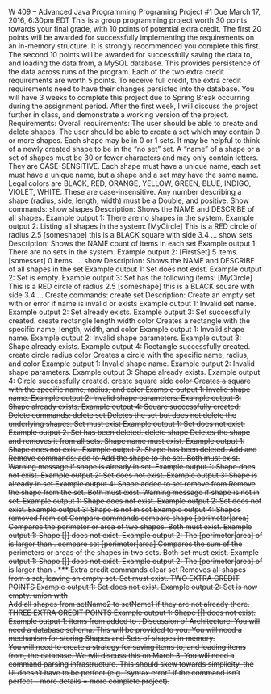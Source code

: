 W 409 – Advanced Java Programming
Programing Project #1
Due March 17, 2016, 6:30pm EDT
This is a group programming project worth 30 points towards your final grade, with 10 points of potential extra credit.
The first 20 points will be awarded for successfully implementing the requirements on an in-memory structure.  It is strongly recommended you complete this first.
The second 10 points will be awarded for successfully saving the data to, and loading the data from, a MySQL database.  This provides persistence of the data across runs of the program.
Each of the two extra credit requirements are worth 5 points.  To receive full credit, the extra credit requirements need to have their changes persisted into the database.
You will have 3 weeks to complete this project due to Spring Break occurring during the assignment period.  After the first week, I will discuss the project further in class, and demonstrate a working version of the project.
Requirements:
Overall requirements:
The user should be able to create and delete shapes.
The user should be able to create a set which may contain 0 or more shapes.
Each shape may be in 0 or 1 sets.  It may be helpful to think of a newly created shape to be in the “no set” set.
A “name” of a shape or a set of shapes must be 30 or fewer characters and may only contain letters.  They are CASE-SENSITIVE.  Each shape must have a unique name, each set must have a unique name, but a shape and a set may have the same name.
Legal colors are BLACK, RED, ORANGE, YELLOW, GREEN, BLUE, INDIGO, VIOLET, WHITE.  These are case-insensitive.
Any number describing a shape (radius, side, length, width) must be a Double, and positive.
Show commands:
show shapes
Description: Shows the NAME and DESCRIBE of all shapes.
Example output 1:
There are no shapes in the system.
Example output 2:
Listing all shapes in the system:
[MyCircle] This is a RED circle of radius 2.5
[someshape] this is a BLACK square with side 3.4
…
show sets
Description: Shows the NAME count of items in each set
Example output 1:
There are no sets in the system.
Example output 2:
[FirstSet] 5 items.
[somesset] 0 items.
…
show <setName>
Description: Shows the NAME and DESCRIBE of all shapes in the set
Example output 1:
Set <setName> does not exist.
Example output 2:
Set <setName> is empty.
Example output 3:
Set <setName> has the following items: 
[MyCircle] This is a RED circle of radius 2.5
[someshape] this is a BLACK square with side 3.4
…
Create commands:
create set <setName>
Description: Create an empty set with <setName> or error if name is invalid or exists
Example output 1:
Invalid set name.
Example output 2:
Set <setName> already exists.
Example output 3:
Set <setName> successfully created.
create rectangle <shapeName> length <l> width <w> color <c>
Creates a rectangle with the specific name, length, width, and color
Example output 1:
Invalid shape name.
Example output 2:
Invalid shape parameters.
Example output 3:
Shape <shapeName> already exists.
Example output 4:
Rectangle <shapeName> successfully created.
create circle <shapeName> radius <r> color <c> 
Creates a circle with the specific name, radius, and color
Example output 1:
Invalid shape name.
Example output 2:
Invalid shape parameters.
Example output 3:
Shape <shapeName> already exists.
Example output 4:
Circle <shapeName> successfully created.
create square <shapeName> side <s> color <c>
Creates a square with the specific name, radius, and color
Example output 1:
Invalid shape name.
Example output 2:
Invalid shape parameters.
Example output 3:
Shape <shapeName> already exists.
Example output 4:
Square <shapeName> successfully created.
Delete commands:
delete set <setName>
Deletes the set but does not delete the underlying shapes.  Set must exist
Example output 1:
Set <setName> does not exist.
Example output 2:
Set <setName> has been deleted.
delete shape <shapeName>
Deletes the shape and removes it from all sets.  Shape name must exist.
Example output 1:
Shape <shapeName> does not exist.
Example output 2:
Shape <shapeName> has been deleted.
Add and Remove commands:
add <shapeName> to <setName>
Add the shape to the set.  Both must exist.  Warning message if shape is already in set.
Example output 1:
Shape <shapeName> does not exist.
Example output 2:
Set <setName> does not exist.
Example output 3:
Shape <shapeName> is already in set <setName>
Example output 4:
Shape <shapeName> added to set <setName>
remove <shapeName> from <setName>
Remove the shape from the set.  Both must exist.  Warning message if shape is not in set.
Example output 1:
Shape <shapeName> does not exist.
Example output 2:
Set <setName> does not exist.
Example output 3:
Shape <shapeName> is not in set <setName>
Example output 4:
Shapes <shapeName> removed from set <setName>
Compare commands
compare shape [perimeter|area] <shapeName1> <shapeName2>
Compares the perimeter or area of two shapes.  Both must exist.
Example output 1:
Shape [<shape1Name>|<shape2Name>] does not exist.
Example output 2:
The [perimeter|area] of <biggerShape> is <amt> larger than <smallerShape>.
compare set [perimeter|area] <setName1> <setName2>
Compares the sum of the perimeters or areas of the shapes in two sets.  Both set must exist.
Example output 1:
Shape [<setName>|<set2Name>] does not exist.
Example output 2:
The [perimeter|area] of <biggerSet> is <amt> larger than <smallerSet>.
*** Extra credit commands
clear set <setName>
Removes all shapes from a set, leaving an empty set.  Set must exist.
TWO EXTRA CREDIT POINTS
Example output 1:
Set <setName> does not exist.
Example output 2:
Set <setName> is now empty.
union <setName1> with <setName2>	
Add all shapes from setName2 to setName1 if they are not already there.  
THREE EXTRA CREDIT POINTS
Example output 1:
Shape [<set1Name>|<set2Name>] does not exist.
Example output 1:
<count> items from <set2Name> added to <set1Name>.
Discussion of Architecture:
You will need a database schema.  This will be provided to you.
You will need a mechanism for storing Shapes and Sets of shapes in memory.  
You will need to create a strategy for saving items to, and loading items from, the database.  We will discuss this on March 3.
You will need a command parsing infrastructure.  This should skew towards simplicity, the UI doesn’t have to be perfect (e.g. “syntax error” if the command isn’t perfect – more details = more complete project).

